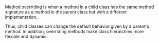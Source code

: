 Method overriding is when a method in a child class has the same method signature as a method in the parent class but with a different implementation.

Thus, child classes can change the default behavior given by a parent's method. In addition, overriding methods make class hierarchies more flexible and dynamic.